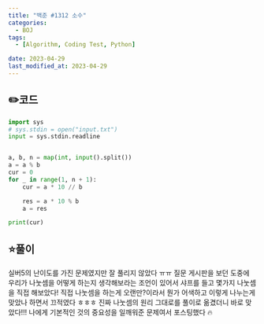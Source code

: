 ```yaml
---
title: "백준 #1312 소수"
categories:
  - BOJ
tags:
  - [Algorithm, Coding Test, Python]

date: 2023-04-29
last_modified_at: 2023-04-29
---
```


## :pencil2:코드
```python
import sys
# sys.stdin = open("input.txt")
input = sys.stdin.readline


a, b, n = map(int, input().split())
a = a % b
cur = 0
for _ in range(1, n + 1):
    cur = a * 10 // b

    res = a * 10 % b
    a = res

print(cur)


```

## :star:풀이
실버5의 난이도를 가진 문제였지만 잘 풀리지 않았다 ㅠㅠ
질문 게시판을 보던 도중에 우리가 나눗셈을 어떻게 하는지 생각해보라는 조언이 있어서 샤프를 들고 몇가지 나눗셈을 직접 해보았다!
직접 나눗셈을 하는게 오랜만?이라서 뭔가 어색하고 이렇게 나누는게 맞았나 하면서 끄적였다 ㅎㅎㅎ
진짜 나눗셈의 원리 그대로를 풀이로 옮겼더니 바로 맞았다!!!
나에게 기본적인 것의 중요성을 일깨워준 문제여서 포스팅했다 :fire: